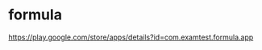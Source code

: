 # formula

[//]: # (PLAYSTORE LINK)
https://play.google.com/store/apps/details?id=com.examtest.formula.app
